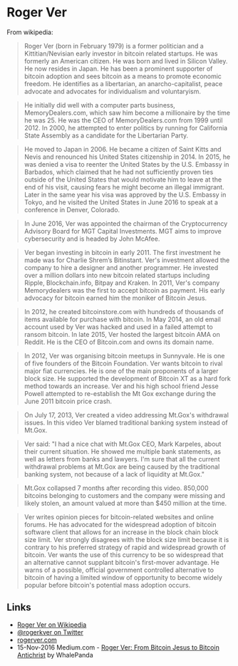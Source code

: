 
# Roger Ver

From wikipedia:

> Roger Ver (born in February 1979) is a former politician and a Kittitian/Nevisian early investor in bitcoin related startups. He was formerly an American citizen. He was born and lived in Silicon Valley. He now resides in Japan. He has been a prominent supporter of bitcoin adoption and sees bitcoin as a means to promote economic freedom. He identifies as a libertarian, an anarcho-capitalist, peace advocate and advocates for individualism and voluntaryism.

> He initially did well with a computer parts business, MemoryDealers.com, which saw him become a millionaire by the time he was 25. He was the CEO of MemoryDealers.com from 1999 until 2012. In 2000, he attempted to enter politics by running for California State Assembly as a candidate for the Libertarian Party.

> He moved to Japan in 2006. He became a citizen of Saint Kitts and Nevis and renounced his United States citizenship in 2014. In 2015, he was denied a visa to reenter the United States by the U.S. Embassy in Barbados, which claimed that he had not sufficiently proven ties outside of the United States that would motivate him to leave at the end of his visit, causing fears he might become an illegal immigrant. Later in the same year his visa was approved by the U.S. Embassy in Tokyo, and he visited the United States in June 2016 to speak at a conference in Denver, Colorado.

> In June 2016, Ver was appointed the chairman of the Cryptocurrency Advisory Board for MGT Capital Investments. MGT aims to improve cybersecurity and is headed by John McAfee.

> Ver began investing in bitcoin in early 2011. The first investment he made was for Charlie Shrem’s Bitinstant. Ver's investment allowed the company to hire a designer and another programmer. He invested over a million dollars into new bitcoin related startups including Ripple, Blockchain.info, Bitpay and Kraken. In 2011, Ver's company Memorydealers was the first to accept bitcoin as payment. His early advocacy for bitcoin earned him the moniker of Bitcoin Jesus.

> In 2012, he created bitcoinstore.com with hundreds of thousands of items available for purchase with bitcoin. In May 2014, an old email account used by Ver was hacked and used in a failed attempt to ransom bitcoin. In late 2015, Ver hosted the largest bitcoin AMA on Reddit. He is the CEO of Bitcoin.com and owns its domain name.

> In 2012, Ver was organising bitcoin meetups in Sunnyvale. He is one of five founders of the Bitcoin Foundation. Ver wants bitcoin to rival major fiat currencies. He is one of the main proponents of a larger block size. He supported the development of Bitcoin XT as a hard fork method towards an increase. Ver and his high school friend Jesse Powell attempted to re-establish the Mt Gox exchange during the June 2011 bitcoin price crash.

> On July 17, 2013, Ver created a video addressing Mt.Gox's withdrawal issues. In this video Ver blamed traditional banking system instead of Mt.Gox.

> Ver said: "I had a nice chat with Mt.Gox CEO, Mark Karpeles, about their current situation. He showed me multiple bank statements, as well as letters from banks and lawyers. I'm sure that all the current withdrawal problems at Mt.Gox are being caused by the traditional banking system, not because of a lack of liquidity at Mt.Gox."

> Mt.Gox collapsed 7 months after recording this video. 850,000 bitcoins belonging to customers and the company were missing and likely stolen, an amount valued at more than $450 million at the time.

> Ver writes opinion pieces for bitcoin-related websites and online forums. He has advocated for the widespread adoption of bitcoin software client that allows for an increase in the block chain block size limit. Ver strongly disagrees with the block size limit because it is contrary to his preferred strategy of rapid and widespread growth of bitcoin. Ver wants the use of this currency to be so widespread that an alternative cannot supplant bitcoin's first-mover advantage. He warns of a possible, official government controlled alternative to bitcoin of having a limited window of opportunity to become widely popular before bitcoin's potential mass adoption occurs.

## Links

* [Roger Ver on Wikipedia](https://en.wikipedia.org/wiki/Roger_Ver)
* [@rogerkver on Twitter](https://twitter.com/rogerkver)
* [rogerver.com](https://rogerver.com/)
* 15-Nov-2016 Medium.com - [Roger Ver: From Bitcoin Jesus to Bitcoin Antichrist](https://medium.com/@WhalePanda/roger-ver-from-bitcoin-jesus-to-bitcoin-antichrist-69fc7a17c622) by WhalePanda
